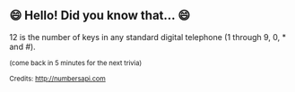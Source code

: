 ## 😄 Hello! Did you know that... 😄
12 is the number of keys in any standard digital telephone (1 through 9, 0, * and #).

<sup>(come back in 5 minutes for the next trivia)</sup>


<sup>Credits: http://numbersapi.com</sup>
